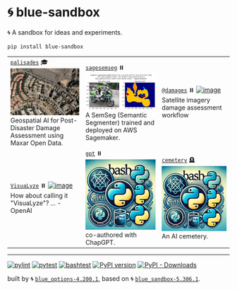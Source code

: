 # 🌀 blue-sandbox

🌀 A sandbox for ideas and experiments.

```bash
pip install blue-sandbox
```

|   |   |   |
| --- | --- | --- |
| [`palisades`](https://github.com/kamangir/palisades) 🎓 [![image](https://github.com/kamangir/assets/blob/main/palisades/predict-datacube-maxar_open_data-WildFires-LosAngeles-Jan-2025-11-031311102213-103001010B9A1B00-2025-01-20-x54yb0/640.gif?raw=true)](https://github.com/kamangir/palisades) Geospatial AI for Post-Disaster Damage Assessment using Maxar Open Data. | [`sagesemseg`](./blue_sandbox/sagesemseg/README.md) ⏸️ [![image](https://github.com/kamangir/assets/blob/main/blue-sandbox/sagesemseg-predict.png?raw=true)](./blue_sandbox/sagesemseg/README.md) A SemSeg (Semantic Segmenter) trained and deployed on AWS Sagemaker. | [``@damages``](./blue_sandbox/microsoft_building_damage_assessment/README.md) ⏸️ [![image](https://github.com/kamangir/assets/raw/main/blue-sandbox/Maui-Hawaii-fires-Aug-23-ingest-2025-01-10-qqJqhm.png?raw=true)](./blue_sandbox/microsoft_building_damage_assessment/README.md) Satellite imagery damage assessment workflow |
| [`VisuaLyze`](./blue_sandbox/VisuaLyze) ⏸️ [![image](https://github.com/kamangir/openai-commands/assets/1007567/7c0ed5f7-6941-451c-a17e-504c6adab23f)](./blue_sandbox/VisuaLyze) How about calling it "VisuaLyze"? ... - OpenAI | [`gpt`](/blue_sandbox/cemetery/gpt) ⏸️ [![image](https://github.com/kamangir/assets/raw/main/blue-plugin/marquee.png?raw=true)](/blue_sandbox/cemetery/gpt) co-authored with ChapGPT. | [`cemetery`](./blue_sandbox/cemetery/README.md) 🪦 [![image](https://github.com/kamangir/assets/raw/main/blue-plugin/marquee.png?raw=true)](./blue_sandbox/cemetery/README.md) An AI cemetery. |

---


[![pylint](https://github.com/kamangir/blue-sandbox/actions/workflows/pylint.yml/badge.svg)](https://github.com/kamangir/blue-sandbox/actions/workflows/pylint.yml) [![pytest](https://github.com/kamangir/blue-sandbox/actions/workflows/pytest.yml/badge.svg)](https://github.com/kamangir/blue-sandbox/actions/workflows/pytest.yml) [![bashtest](https://github.com/kamangir/blue-sandbox/actions/workflows/bashtest.yml/badge.svg)](https://github.com/kamangir/blue-sandbox/actions/workflows/bashtest.yml) [![PyPI version](https://img.shields.io/pypi/v/blue-sandbox.svg)](https://pypi.org/project/blue-sandbox/) [![PyPI - Downloads](https://img.shields.io/pypi/dd/blue-sandbox)](https://pypistats.org/packages/blue-sandbox)

built by 🌀 [`blue_options-4.200.1`](https://github.com/kamangir/awesome-bash-cli), based on 🌀 [`blue_sandbox-5.306.1`](https://github.com/kamangir/blue-sandbox).
